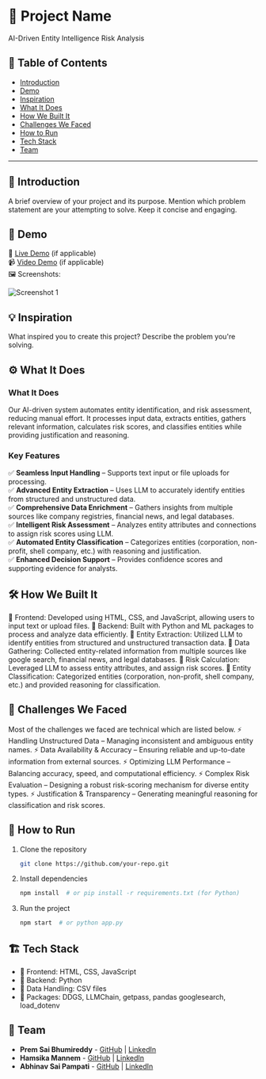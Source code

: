 # 🚀 Project Name
AI-Driven Entity Intelligence Risk Analysis

## 📌 Table of Contents
- [Introduction](#introduction)
- [Demo](#demo)
- [Inspiration](#inspiration)
- [What It Does](#what-it-does)
- [How We Built It](#how-we-built-it)
- [Challenges We Faced](#challenges-we-faced)
- [How to Run](#how-to-run)
- [Tech Stack](#tech-stack)
- [Team](#team)

---

## 🎯 Introduction
A brief overview of your project and its purpose. Mention which problem statement are your attempting to solve. Keep it concise and engaging.

## 🎥 Demo
🔗 [Live Demo](#) (if applicable)  
📹 [Video Demo](#) (if applicable)  
🖼️ Screenshots:

![Screenshot 1](link-to-image)

## 💡 Inspiration
What inspired you to create this project? Describe the problem you're solving.

## ⚙️ What It Does
### **What It Does**  
Our AI-driven system automates entity identification, and risk assessment, reducing manual effort. It processes input data, extracts entities, gathers relevant information, calculates risk scores, and classifies entities while providing justification and reasoning.  

### **Key Features**  
✅ **Seamless Input Handling** – Supports text input or file uploads for processing.  
✅ **Advanced Entity Extraction** – Uses LLM to accurately identify entities from structured and unstructured data.  
✅ **Comprehensive Data Enrichment** – Gathers insights from multiple sources like company registries, financial news, and legal databases.  
✅ **Intelligent Risk Assessment** – Analyzes entity attributes and connections to assign risk scores using LLM.  
✅ **Automated Entity Classification** – Categorizes entities (corporation, non-profit, shell company, etc.) with reasoning and justification.  
✅ **Enhanced Decision Support** – Provides confidence scores and supporting evidence for analysts.

## 🛠️ How We Built It
🔹 Frontend: Developed using HTML, CSS, and JavaScript, allowing users to input text or upload files.
🔹 Backend: Built with Python and ML packages to process and analyze data efficiently.
🔹 Entity Extraction: Utilized LLM to identify entities from structured and unstructured transaction data.
🔹 Data Gathering: Collected entity-related information from multiple sources like google search, financial news, and legal databases.
🔹 Risk Calculation: Leveraged LLM to assess entity attributes, and assign risk scores.
🔹 Entity Classification: Categorized entities (corporation, non-profit, shell company, etc.) and provided reasoning for classification.

## 🚧 Challenges We Faced
Most of the challenges we faced are technical which are listed below.
⚡ Handling Unstructured Data – Managing inconsistent and ambiguous entity names.
⚡ Data Availability & Accuracy – Ensuring reliable and up-to-date information from external sources.
⚡ Optimizing LLM Performance – Balancing accuracy, speed, and computational efficiency.
⚡ Complex Risk Evaluation – Designing a robust risk-scoring mechanism for diverse entity types.
⚡ Justification & Transparency – Generating meaningful reasoning for classification and risk scores.

## 🏃 How to Run
1. Clone the repository  
   ```sh
   git clone https://github.com/your-repo.git
   ```
2. Install dependencies  
   ```sh
   npm install  # or pip install -r requirements.txt (for Python)
   ```
3. Run the project  
   ```sh
   npm start  # or python app.py
   ```

## 🏗️ Tech Stack
- 🔹 Frontend: HTML, CSS, JavaScript
- 🔹 Backend: Python
- 🔹 Data Handling: CSV files
- 🔹 Packages: DDGS, LLMChain, getpass, pandas googlesearch, load_dotenv

## 👥 Team
- **Prem Sai Bhumireddy** - [GitHub](https://github.com/premsai1503) | [LinkedIn](https://www.linkedin.com/in/prem-sai-bhumireddy-62ab96214/)
- **Hamsika Mannem** - [GitHub](#) | [LinkedIn](https://www.linkedin.com/in/hamsika-mannem-7b2a5322a/)
- **Abhinav Sai Pampati** - [GitHub](https://github.com/abhinav2312) | [LinkedIn](https://www.linkedin.com/in/abhinav-sai-pampati-282b2a244/)
